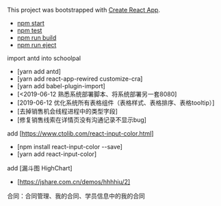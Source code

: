 This project was bootstrapped with [Create React App](https://github.com/facebookincubator/create-react-app).

- [npm start](#npm-start)
- [npm test](#npm-test)
- [npm run build](#npm-run-build)
- [npm run eject](#npm-run-eject)


import antd into schoolpal
- [yarn add antd]
- [yarn add react-app-rewired customize-cra]
- [yarn add babel-plugin-import]
- [<2019-06-12 熟悉系统部署脚本、将系统部署另一套8080]
- [2019-06-12 优化系统所有表格组件（表格样式、表格排序、表格tooltip）]
- [去掉销售机会线程进程中的类型字段]
- [修复销售线索在详情页没有沟通记录不显示bug]

add [https://www.ctolib.com/react-input-color.html]
- [npm install react-input-color --save]
- [yarn add react-input-color]

add [漏斗图 HighChart] 
- [https://jshare.com.cn/demos/hhhhiu/2]

合同：合同管理、我的合同、学员信息中的我的合同